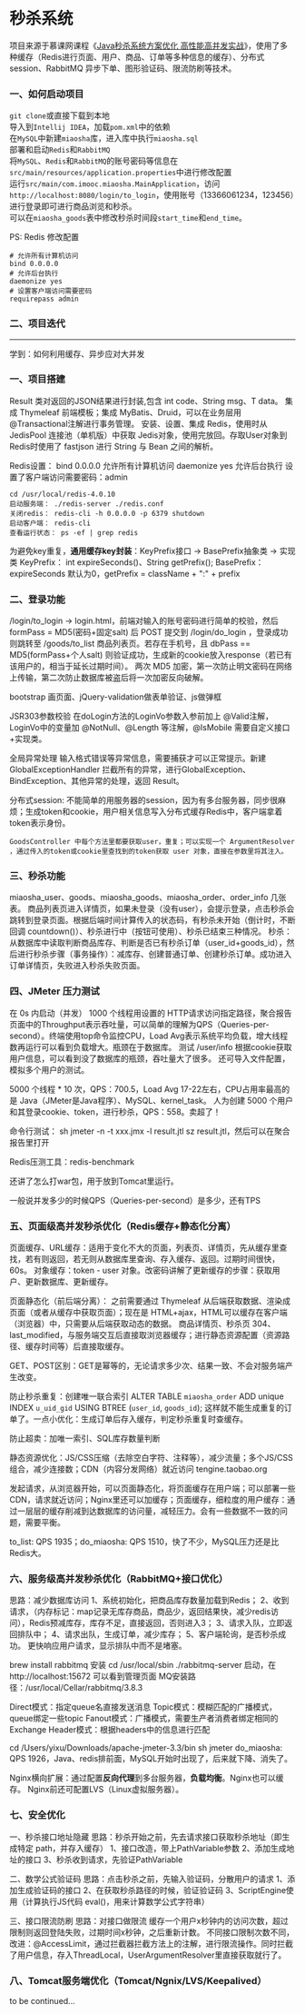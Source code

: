 # 秒杀系统

项目来源于慕课网课程《[Java秒杀系统方案优化 高性能高并发实战](https://coding.imooc.com/class/chapter/168.html)》，使用了多种缓存（Redis进行页面、用户、商品、订单等多种信息的缓存）、分布式session、RabbitMQ 异步下单、图形验证码、限流防刷等技术。

### 一、如何启动项目

`git clone`或直接下载到本地  
导入到`Intellij IDEA`，加载`pom.xml`中的依赖  
在`MySQL`中新建`miaosha`库，进入库中执行`miaosha.sql`  
部署和启动`Redis`和`RabbitMQ`  
将`MySQL`、`Redis`和`RabbitMQ`的账号密码等信息在`src/main/resources/application.properties`中进行修改配置  
运行`src/main/com.imooc.miaosha.MainApplication`，访问`http://localhost:8080/login/to_login`，使用账号（13366061234，123456）进行登录即可进行商品浏览和秒杀。  
可以在`miaosha_goods`表中修改秒杀时间段`start_time`和`end_time`。

PS: Redis 修改配置
```$conf
# 允许所有计算机访问
bind 0.0.0.0
# 允许后台执行
daemonize yes
# 设置客户端访问需要密码
requirepass admin
```

### 二、项目迭代




---
学到：如何利用缓存、异步应对大并发

### 一、项目搭建
Result 类对返回的JSON结果进行封装,包含 int code、String msg、T data。
集成 Thymeleaf 前端模板；集成 MyBatis、Druid，可以在业务层用@Transactional注解进行事务管理。
安装、设置、集成 Redis，使用时从 JedisPool 连接池（单机版）中获取 Jedis对象，使用完放回。存取User对象到Redis时使用了 fastjson 进行 String 与 Bean 之间的解析。

Redis设置：
	bind 0.0.0.0 允许所有计算机访问
	daemonize yes	允许后台执行
	设置了客户端访问需要密码：admin

	cd /usr/local/redis-4.0.10
	启动服务端： ./redis-server ./redis.conf
	关闭redis： redis-cli -h 0.0.0.0 -p 6379 shutdown
	启动客户端： redis-cli
	查看运行状态： ps -ef | grep redis

为避免key重复，**通用缓存key封装**：KeyPrefix接口 -> BasePrefix抽象类 -> 实现类
	KeyPrefix： int expireSeconds()、String getPrefix();
	BasePrefix： expireSeconds 默认为0，getPrefix = className + ":" + prefix

### 二、登录功能
/login/to_login -> login.html，前端对输入的账号密码进行简单的校验，然后 formPass = MD5(密码+固定salt) 后 POST 提交到 /login/do_login ，登录成功则跳转至 /goods/to_list 商品列表页。若存在手机号，且 dbPass == MD5(formPass+个人salt) 则验证成功，生成新的cookie放入response（若已有该用户的，相当于延长过期时间）。
两次 MD5 加密，第一次防止明文密码在网络上传输，第二次防止数据库被盗后将一次加密反向破解。

bootstrap 画页面、jQuery-validation做表单验证、js做弹框

JSR303参数校验
	在doLogin方法的LoginVo参数入参前加上 @Valid注解，LoginVo中的变量加 @NotNull、@Length 等注解，@IsMobile 需要自定义接口+实现类。

全局异常处理
	输入格式错误等异常信息，需要捕获才可以正常提示。新建 GlobalExceptionHandler 拦截所有的异常，进行GlobalException、BindException、其他异常的处理，返回 Result。

分布式session:
	不能简单的用服务器的session，因为有多台服务器，同步很麻烦；生成token和cookie，用户相关信息写入分布式缓存Redis中，客户端拿着token表示身份。

	GoodsController 中每个方法里都要获取user，重复；可以实现一个 ArgumentResolver ，通过传入的token或cookie里查找到的token获取 user 对象，直接在参数里将其注入。

### 三、秒杀功能
miaosha_user、goods、miaosha_goods、miaosha_order、order_info 几张表。
商品列表页进入详情页，如果未登录（没有user），会提示登录，点击秒杀会跳转到登录页面。根据后端时间计算传入的状态码，有秒杀未开始（倒计时，不断回调 countdown()）、秒杀进行中（按钮可使用）、秒杀已结束三种情况。
秒杀：从数据库中读取判断商品库存、判断是否已有秒杀订单（user_id+goods_id），然后进行秒杀步骤（事务操作）：减库存、创建普通订单、创建秒杀订单。成功进入订单详情页，失败进入秒杀失败页面。

### 四、JMeter 压力测试
在 0s 内启动（并发） 1000 个线程用设置的 HTTP请求访问指定路径，聚合报告页面中的Throughput表示吞吐量，可以简单的理解为QPS（Queries-per-second）。终端使用top命令监控CPU，Load Avg表示系统平均负载，增大线程数再运行可以看到负载增大。瓶颈在于数据库。
测试 /user/info 根据cookie获取用户信息，可以看到没了数据库的瓶颈，吞吐量大了很多。
还可导入文件配置，模拟多个用户的测试。

5000 个线程 * 10 次，QPS：700.5，Load Avg 17-22左右，CPU占用率最高的是 Java（JMeter是Java程序）、MySQL、kernel_task。
人为创建 5000 个用户和其登录cookie、token，进行秒杀，QPS：558。卖超了！

命令行测试：
	sh jmeter -n -t xxx.jmx -l result.jtl
	sz result.jtl，然后可以在聚合报告里打开

Redis压测工具：redis-benchmark

还讲了怎么打war包，用于放到Tomcat里运行。

一般说并发多少的时候QPS（Queries-per-second）是多少，还有TPS


### 五、页面级高并发秒杀优化（Redis缓存+静态化分离）
页面缓存、URL缓存：适用于变化不大的页面，列表页、详情页，先从缓存里查找，若有则返回，若无则从数据库里查询、存入缓存、返回。过期时间很快，60s。
对象缓存：token - user 对象。改密码讲解了更新缓存的步骤：获取用户、更新数据库、更新缓存。

页面静态化（前后端分离）：
	之前需要通过 Thymeleaf 从后端获取数据、渲染成页面（或者从缓存中获取页面）；现在是 HTML+ajax，HTML可以缓存在客户端（浏览器）中，只需要从后端获取动态的数据。
	商品详情页、秒杀页
304、last_modified，与服务端交互后直接取浏览器缓存；进行静态资源配置（资源路径、缓存时间等）后直接取缓存。

GET、POST区别：GET是幂等的，无论请求多少次、结果一致、不会对服务端产生改变。

防止秒杀重复：创建唯一联合索引 ALTER TABLE `miaosha_order` 
ADD unique INDEX `u_uid_gid` USING BTREE (`user_id`, `goods_id`); 这样就不能生成重复的订单了。一点小优化：生成订单后存入缓存，判定秒杀重复时查缓存。

防止超卖：加唯一索引、SQL库存数量判断

静态资源优化：JS/CSS压缩（去除空白字符、注释等），减少流量；多个JS/CSS组合，减少连接数；CDN（内容分发网络）就近访问
	tengine.taobao.org

发起请求，从浏览器开始，可以页面静态化，将页面缓存在用户端；可以部署一些CDN，请求就近访问；Nginx里还可以加缓存；页面缓存，细粒度的用户缓存：通过一层层的缓存削减到达数据库的访问量，减轻压力。会有一些数据不一致的问题，需要平衡。

to_list: QPS 1935；do_miaosha: QPS 1510，快了不少，MySQL压力还是比Redis大。


### 六、服务级高并发秒杀优化（RabbitMQ+接口优化）
思路：减少数据库访问
	1、系统初始化，把商品库存数量加载到Redis；
	2、收到请求，（内存标记：map记录无库存商品，商品少，返回结果快，减少redis访问），Redis预减库存，库存不足，直接返回，否则进入3；
	3、请求入队，立即返回排队中；
	4、请求出队，生成订单，减少库存；
	5、客户端轮询，是否秒杀成功。
更快响应用户请求，显示排队中而不是堵塞。

brew install rabbitmq 安装
cd /usr/local/sbin
./rabbitmq-server 启动，在 http://localhost:15672 可以看到管理页面
MQ安装路径：/usr/local/Cellar/rabbitmq/3.8.3

Direct模式：指定queue名直接发送消息
Topic模式：模糊匹配的广播模式，queue绑定一些topic
Fanout模式：广播模式，需要生产者消费者绑定相同的Exchange
Header模式：根据headers中的信息进行匹配

cd /Users/yixu/Downloads/apache-jmeter-3.3/bin 
sh jmeter
do_miaosha: QPS 1926，Java、redis排前面，MySQL开始时出现了，后来就下降、消失了。

Nginx横向扩展：通过配置**反向代理**到多台服务器，**负载均衡**。Nginx也可以缓存。
Nginx前还可配置LVS（Linux虚拟服务器）。

### 七、安全优化
一、秒杀接口地址隐藏 
思路：秒杀开始之前，先去请求接口获取秒杀地址（即生成特定 path，并存入缓存）
1、接口改造，带上PathVariable参数
2、添加生成地址的接口
3、秒杀收到请求，先验证PathVariable

二、数学公式验证码
思路：点击秒杀之前，先输入验证码，分散用户的请求
1、添加生成验证码的接口
2、在获取秒杀路径的时候，验证验证码
3、ScriptEngine使用（计算执行JS代码 eval()，用来计算数学公式字符串）

三、接口限流防刷
思路：对接口做限流
缓存一个用户x秒钟内的访问次数，超过限制则返回登陆失败，过期时间x秒钟，之后重新计数。
不同接口限制次数不同，改进：@AccessLimit，通过拦截器拦截方法上的注解，进行限流操作。同时拦截了用户信息，存入ThreadLocal，UserArgumentResolver里直接获取就行了。


### 八、Tomcat服务端优化（Tomcat/Ngnix/LVS/Keepalived）

to be continued...















































